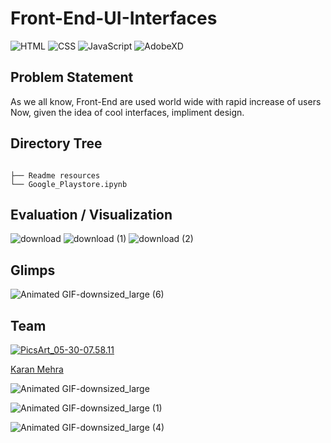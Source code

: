 # Front-End-UI-Interfaces
![HTML](https://img.shields.io/badge/HTML-brightgreen.svg) ![CSS](https://img.shields.io/badge/Library-CSS-orange.svg) ![JavaScript](https://img.shields.io/badge/Library-JavaScript-orange.svg) ![AdobeXD](https://img.shields.io/badge/Library-AdobeXD-orange.svg) 




## Problem Statement
As we all know, Front-End are used world wide with rapid increase of users Now, given the idea of cool interfaces, impliment design.

## Directory Tree 
```

├── Readme resources 
└── Google_Playstore.ipynb
```


## Evaluation / Visualization


![download](https://user-images.githubusercontent.com/62024355/87870710-3c44b780-c9c8-11ea-922d-6657fb91cfa3.png)
![download (1)](https://user-images.githubusercontent.com/62024355/87870713-3e0e7b00-c9c8-11ea-9200-c389c55b09ba.png)
![download (2)](https://user-images.githubusercontent.com/62024355/87870714-3fd83e80-c9c8-11ea-86ac-91bd5fa10081.png)

## Glimps

![Animated GIF-downsized_large (6)](https://user-images.githubusercontent.com/62024355/87871365-5d5bd700-c9cd-11ea-888e-5de5f24c7eac.gif)



## Team
<a href="https://imgbb.com/"><img src="https://i.ibb.co/Fs4h7fZ/Pics-Art-05-30-07-58-11.jpg" alt="PicsArt_05-30-07.58.11" border="0">

[Karan Mehra](https://karanmehra7107.github.io/My-Portfolio/index.html)


![Animated GIF-downsized_large](https://user-images.githubusercontent.com/62024355/87222256-fa948b00-c38f-11ea-9e1e-b64eee3c5c5f.gif)

![Animated GIF-downsized_large (1)](https://user-images.githubusercontent.com/62024355/87222504-ab4f5a00-c391-11ea-8caf-8da6c140e35a.gif)

![Animated GIF-downsized_large (4)](https://user-images.githubusercontent.com/62024355/87423738-6a0cb380-c5f8-11ea-93bc-385783186216.gif)
